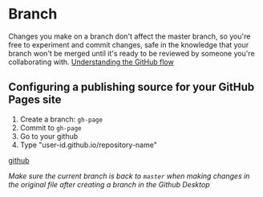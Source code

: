 # Branch

Changes you make on a branch don't affect the master branch, so you're free to experiment and commit changes, safe in the knowledge that your branch won't be merged until it's ready to be reviewed by someone you're collaborating with.
[Understanding the GitHub flow](https://guides.github.com/introduction/flow/)

## Configuring a publishing source for your GitHub Pages site

1. Create a branch: `gh-page`
2. Commit to `gh-page`
3. Go to your github
4. Type "user-id.github.io/repository-name"

[github](https://help.github.com/en/github/working-with-github-pages/configuring-a-publishing-source-for-your-github-pages-site)

_Make sure the current branch is back to `master` when making changes in the original file after creating a branch in the Github Desktop_
